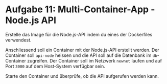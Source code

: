 # Aufgabe 11: Multi-Container-App - Node.js API

Erstelle das Image für die Node.js-API indem du eines der Dockerfiles verwendest. 

Anschliessend soll ein Container mit der Node.js-API erstellt werden. Der Container soll `api-node` heissen und die API soll auf die Datenbank im `db`-Container zugreifen. Der Container soll im Netzwerk `newnet` laufen und auf Port `3000` auf dem Host-System verfügbar sein.

Starte den Container und überprüfe, ob die API aufgerufen werden kann.